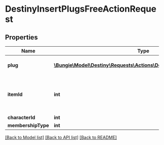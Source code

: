 # DestinyInsertPlugsFreeActionRequest

## Properties
Name | Type | Description | Notes
------------ | ------------- | ------------- | -------------
**plug** | [**\Bungie\Model\Destiny\Requests\Actions\DestinyInsertPlugsRequestEntry**](DestinyInsertPlugsRequestEntry.md) | The plugs being inserted. | [optional] 
**itemId** | **int** | The instance ID of the item for this action request. | [optional] 
**characterId** | **int** |  | [optional] 
**membershipType** | **int** |  | [optional] 

[[Back to Model list]](../README.md#documentation-for-models) [[Back to API list]](../README.md#documentation-for-api-endpoints) [[Back to README]](../README.md)


